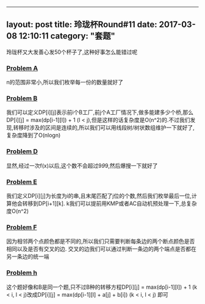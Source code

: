 
---
layout: post
title: 玲珑杯Round#11
date: 2017-03-08 12:10:11
category: "套题"
---
玲珑杯又大发善心发50个杯子了,这种好事怎么能错过呢
### [Problem A](http://www.ifrog.cc/acm/problem/1096)
n的范围非常小,所以我们枚举每一份的数量就好了

### [Problem B](http://www.ifrog.cc/acm/problem/1097)
我们可以定义DP[i][j]表示前i个B工厂,前j个A工厂情况下,做多能建多少个桥,那么DP[i][j] = max(dp[i-1][l]) + 1 (l < j),但是这样的话复杂度是O(n^2)的.不过我们发现,转移时涉及的区间是连续的,所以我们可以用线段树/树状数组维护一下就好了,复杂度降到了O(nlogn)

### [Problem D](http://www.ifrog.cc/acm/problem/1099)
显然,经过一次f(x)以后,这个数不会超过9*9*9,然后爆搜一下就好了

### [Problem E](http://www.ifrog.cc/acm/problem/1100)
我们定义DP[i][j]为长度为i的串,且末尾匹配了j位的个数,然后我们枚举最后一位,计算他会转移到DP[i+1][k].
k我们可以提前用KMP或者AC自动机预处理一下,总复杂度O(n^2)

### [Problem F](http://www.ifrog.cc/acm/problem/1101)
因为相邻两个点颜色都是不同的,所以我们只需要判断每条边的两个断点颜色是否相同以及是否有交叉的边.
交叉的边我们可以通过判断一条边的两个端点是否都在另一条边的统一端

### [Problem h](http://www.ifrog.cc/acm/problem/1103)
这个题好像和B是同一个题,只不过B种的转移方程DP[i][j] = max(dp[i-1][l]) + 1 (k < i, l < j)改成DP[i][j] = max(dp[i-1][l] + a[j] + b[i])  (k < i, l < j) 即可

